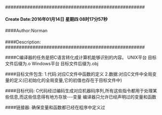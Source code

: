 ###################################################
#### Create Date:2016年01月14日 星期四 08时17分57秒
####
####Author:Norman
####
####Description: 
###################################################

####C编译器的任务是把C语言转化成计算机能够识别的内容。
    UNIX平台 目标文件后缀为.o
    Windows平台 目标文件后缀为.obj

####目标文件包含:
    1.代码:对应C文件中函数的定义
    2.数据:对应C文件中全局变量的定义(已初始化的全局变量,它的初值也存在于目标文件中)

####目标代码:
    C代码经过编码生成对应机器码序列,所有这些指令都用于处理某些信息,而这些信息得有地方存放---变量
    编译器只允许已经声明过的变量和函数

####链接器:
    确保变量和函数都已经在程序中定义过
